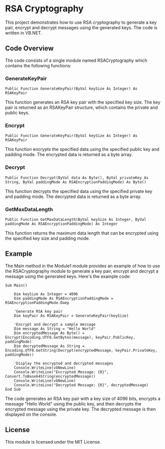 # RSA Cryptography
This project demonstrates how to use RSA cryptography to generate a key pair, encrypt and decrypt messages using the generated keys. The code is written in VB.NET.


## Code Overview
The code consists of a single module named RSACryptography which contains the following functions:


### GenerateKeyPair
```vb.net
Public Function GenerateKeyPair(ByVal keySize As Integer) As RSAKeyPair
```
This function generates an RSA key pair with the specified key size. The key pair is returned as an RSAKeyPair structure, which contains the private and public keys.


### Encrypt
```vb.net
Public Function GenerateKeyPair(ByVal keySize As Integer) As RSAKeyPair
```
This function encrypts the specified data using the specified public key and padding mode. The encrypted data is returned as a byte array.


### Decrypt
```vb.net
Public Function Decrypt(ByVal data As Byte(), ByVal privateKey As String, ByVal paddingMode As RSAEncryptionPaddingMode) As Byte()
```
This function decrypts the specified data using the specified private key and padding mode. The decrypted data is returned as a byte array.


### GetMaxDataLength
```vb.net
Public Function GetMaxDataLength(ByVal keySize As Integer, ByVal paddingMode As RSAEncryptionPaddingMode) As Integer
```
This function returns the maximum data length that can be encrypted using the specified key size and padding mode.


## Example
The Main method in the Module1 module provides an example of how to use the RSACryptography module to generate a key pair, encrypt and decrypt a message using the generated keys. Here's the example code:
```vb.net
Sub Main()

    Dim keySize As Integer = 4096
    Dim paddingMode As RSAEncryptionPaddingMode = RSAEncryptionPaddingMode.Oaep

    'Generate RSA key pair
    Dim keyPair As RSAKeyPair = GenerateKeyPair(keySize)

    'Encrypt and decrypt a sample message
    Dim message As String = "Hello World"
    Dim encryptedMessage As Byte() = Encrypt(Encoding.UTF8.GetBytes(message), keyPair.PublicKey, paddingMode)
    Dim decryptedMessage As String = Encoding.UTF8.GetString(Decrypt(encryptedMessage, keyPair.PrivateKey, paddingMode))

    'Display the encrypted and decrypted messages
    Console.WriteLine(vbNewLine)
    Console.WriteLine("Encrypted Message: {0}", Convert.ToBase64String(encryptedMessage))
    Console.WriteLine(vbNewLine)
    Console.WriteLine("Decrypted Message: {0}", decryptedMessage)
End Sub
```
The code generates an RSA key pair with a key size of 4096 bits, encrypts a message "Hello World" using the public key, and then decrypts the encrypted message using the private key. The decrypted message is then displayed on the console.


## License
This module is licensed under the MIT License.
